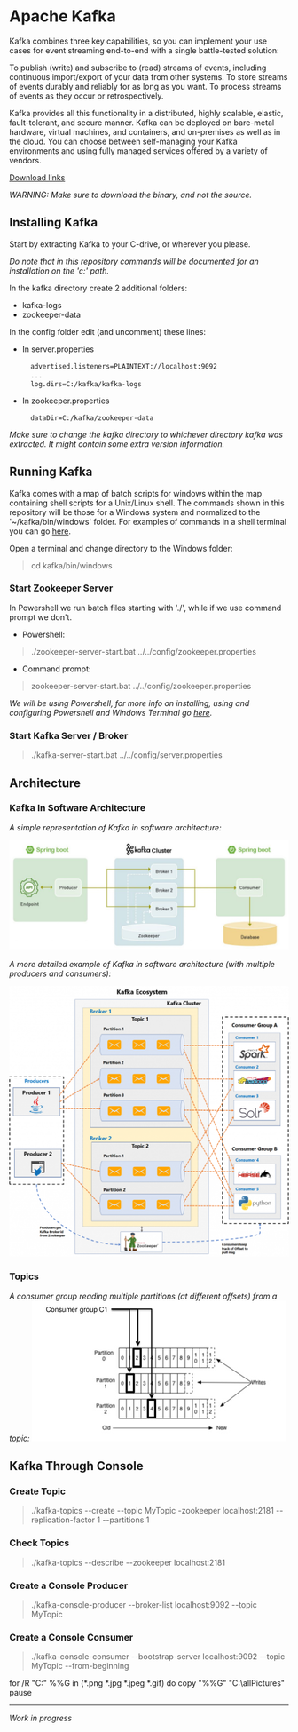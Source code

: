 # Apache Kafka

Kafka combines three key capabilities, so you can implement your use cases for event streaming end-to-end with
a single battle-tested solution:

To publish (write) and subscribe to (read) streams of events, including continuous import/export of your data from other systems.
To store streams of events durably and reliably for as long as you want.
To process streams of events as they occur or retrospectively.

Kafka provides all this functionality in a distributed, highly scalable, elastic, fault-tolerant, and secure manner.
Kafka can be deployed on bare-metal hardware, virtual machines, and containers, and on-premises as well as in the cloud.
You can choose between self-managing your Kafka environments and using fully managed services offered by a variety of vendors.

[Download links](https://kafka.apache.org/downloads)

*WARNING: Make sure to download the binary, and not the source.*


## Installing Kafka

Start by extracting Kafka to your C-drive, or wherever you please.

*Do note that in this repository commands will be documented for an installation on the 'c:\' path.*

In the kafka directory create 2 additional folders:
- kafka-logs
- zookeeper-data

In the config folder edit (and uncomment) these lines:
- In server.properties

        advertised.listeners=PLAINTEXT://localhost:9092
        ...
        log.dirs=C:/kafka/kafka-logs

- In zookeeper.properties

        dataDir=C:/kafka/zookeeper-data

*Make sure to change the kafka directory to whichever directory kafka was extracted.
It might contain some extra version information.*


## Running Kafka

Kafka comes with a map of batch scripts for windows within the map containing shell scripts for a Unix/Linux shell.
The commands shown in this repository will be those for a Windows system and normalized to the '~/kafka/bin/windows' folder.
For examples of commands in a shell terminal you can go [here](https://github.com/dilipsundarraj1/TeachApacheKafka/blob/master/Kafka_Commands.md).

Open a terminal and change directory to the Windows folder:

> cd kafka/bin/windows

### Start Zookeeper Server

In Powershell we run batch files starting with './', while if we use command prompt we don't.

- Powershell:
> ./zookeeper-server-start.bat ../../config/zookeeper.properties

- Command prompt:
> zookeeper-server-start.bat ../../config/zookeeper.properties

*We will be using Powershell, for more info on installing, using and configuring Powershell and Windows Terminal go
[here](https://github.com/H3AR7B3A7/WindowsTerminalAndPowershell).*

### Start Kafka Server / Broker

> ./kafka-server-start.bat ../../config/server.properties


## Architecture

### Kafka In Software Architecture

*A simple representation of Kafka in software architecture:*

![Producer - Kafka - Consumer](img/producer-kafka-consumer.png)

*A more detailed example of Kafka in software architecture (with multiple producers and consumers):*

![Producer - Kafka - Consumer - Details](img/producer-kafka-consumer-details.png)

### Topics

*A consumer group reading multiple partitions (at different offsets) from a topic:*
![Kafka Topic](img/kafka-topic.png)


## Kafka Through Console

### Create Topic

> ./kafka-topics --create --topic MyTopic -zookeeper localhost:2181 --replication-factor 1 --partitions 1

### Check Topics

> ./kafka-topics --describe --zookeeper localhost:2181

### Create a Console Producer

> ./kafka-console-producer --broker-list localhost:9092 --topic MyTopic

### Create a Console Consumer

> ./kafka-console-consumer --bootstrap-server localhost:9092 --topic MyTopic --from-beginning



for /R "C:\" %%G in (*.png *.jpg *.jpeg *.gif) do copy "%%G" "C:\allPictures\"
pause

---
*Work in progress*